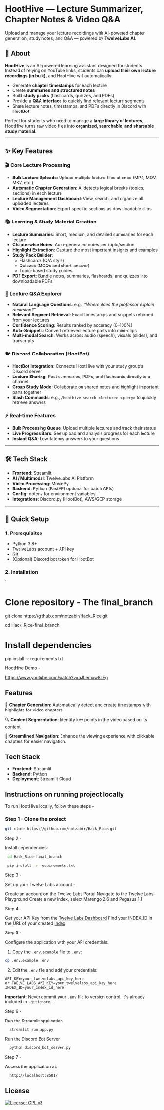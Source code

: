 # HootHive — Lecture Summarizer, Chapter Notes & Video Q&A

Upload and manage your lecture recordings with AI-powered chapter generation, study notes, and Q&A — powered by **TwelveLabs AI**.  

## 📌 About

**HootHive** is an AI-powered learning assistant designed for students.  
Instead of relying on YouTube links, students can **upload their own lecture recordings (in bulk)**, and HootHive will automatically:  

- Generate **chapter timestamps** for each lecture  
- Create **summaries and structured notes**  
- Build **study packs** (flashcards, quizzes, and PDFs)  
- Provide a **Q&A interface** to quickly find relevant lecture segments  
- Share lecture notes, timestamps, and PDFs directly in Discord with **HootBot**  

Perfect for students who need to manage a **large library of lectures**, HootHive turns raw video files into **organized, searchable, and shareable study material**.  

---

## ✨ Key Features

### 🎬 Core Lecture Processing
- **Bulk Lecture Uploads**: Upload multiple lecture files at once (MP4, MOV, MKV, etc.)  
- **Automatic Chapter Generation**: AI detects logical breaks (topics, sections) in each lecture  
- **Lecture Management Dashboard**: View, search, and organize all uploaded lectures  
- **Video Segmentation**: Export specific sections as downloadable clips  

### 📚 Learning & Study Material Creation
- **Lecture Summaries**: Short, medium, and detailed summaries for each lecture  
- **Chapterwise Notes**: Auto-generated notes per topic/section  
- **Highlight Extraction**: Capture the most important insights and examples  
- **Study Pack Builder**:
  - Flashcards (Q/A style)  
  - Quizzes (MCQs and short-answer)  
  - Topic-based study guides  
- **PDF Export**: Bundle notes, summaries, flashcards, and quizzes into downloadable PDFs  

### 🤖 Lecture Q&A Explorer
- **Natural Language Questions**: e.g., *“Where does the professor explain recursion?”*  
- **Relevant Segment Retrieval**: Exact timestamps and snippets returned from your lectures  
- **Confidence Scoring**: Results ranked by accuracy (0–100%)  
- **Auto-Snippets**: Convert retrieved lecture parts into mini-clips  
- **Multi-modal Search**: Works across audio (speech), visuals (slides), and transcripts  

### 🐦 Discord Collaboration (HootBot)
- **HootBot Integration**: Connects HootHive with your study group’s Discord server  
- **Lecture Sharing**: Post summaries, PDFs, and flashcards directly to a channel  
- **Group Study Mode**: Collaborate on shared notes and highlight important parts together  
- **Slash Commands**: e.g., `/hoothive search <lecture> <query>` to quickly retrieve answers  

### ⚡ Real-time Features
- **Bulk Processing Queue**: Upload multiple lectures and track their status  
- **Live Progress Bars**: See upload and analysis progress for each lecture  
- **Instant Q&A**: Low-latency answers to your questions  

---

## 🛠️ Tech Stack

- **Frontend**: Streamlit  
- **AI / Multimodal**: TwelveLabs AI Platform  
- **Video Processing**: MoviePy  
- **Backend**: Python (FastAPI optional for batch APIs)  
- **Config**: dotenv for environment variables  
- **Integrations**: Discord.py (HootBot), AWS/GCP storage  

---

## 🚀 Quick Setup

### 1. Prerequisites
- Python 3.8+  
- TwelveLabs account + API key  
- Git  
- (Optional) Discord bot token for HootBot  

### 2. Installation
``
# Clone repository - The final_branch
git clone https://github.com/notzabir/Hack_Rice.git

cd Hack_Rice-final_branch

# Install dependencies
pip install -r requirements.txt

HootHive Demo -

https://www.youtube.com/watch?v=aJLemxw8aEg

## Features

🎯 **Chapter Generation**: Automatically detect and create timestamps with highlights for video chapters.

🔍 **Content Segmentation**: Identify key points in the video based on its content.

🚀 **Streamlined Navigation**: Enhance the viewing experience with clickable chapters for easier navigation.

## Tech Stack

- **Frontend**: Streamlit
- **Backend**: Python
- **Deployment**: Streamlit Cloud

## Instructions on running project locally

To run HootHive locally, follow these steps -

### Step 1 - Clone the project

```bash
git clone https://github.com/notzabir/Hack_Rice.git
```

Step 2 -

Install dependencies:

```bash
 cd Hack_Rice-final_branch

 pip install -r requirements.txt
```

Step 3 -

Set up your Twelve Labs account -

Create an account on the Twelve Labs Portal
Navigate to the Twelve Labs Playground
Create a new index, select Marengo 2.6 and Pegasus 1.1

Step 4 -

Get your API Key from the [Twelve Labs Dashboard](https://playground.twelvelabs.io/dashboard/api-key)
Find your INDEX_ID in the URL of your created [index](https://playground.twelvelabs.io/indexes/{index_id})

Step 5 -

Configure the application with your API credentials:

1. Copy the `.env.example` file to `.env`:

```bash
cp .env.example .env
```

2. Edit the `.env` file and add your credentials:

```env
API_KEY=your_twelvelabs_api_key_here
or TWELVE_LABS_API_KEY=your_twelvelabs_api_key_here
INDEX_ID=your_index_id_here
```

**Important**: Never commit your `.env` file to version control. It's already included in `.gitignore`.

Step 6 -

Run the Streamlit application

```bash
  streamlit run app.py
```

Run the Discord Bot Server

```bash
  python discord_bot_server.py 
```



Step 7 -

Access the application at:

```bash
  http://localhost:8501/
```




## License

[![License: GPL v3](https://img.shields.io/badge/License-GPLv3-blue.svg)](https://www.gnu.org/licenses/gpl-3.0)
